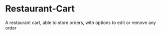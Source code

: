 # Restaurant-Cart
A restaurant cart, able to store orders, with options to edit or remove any order
